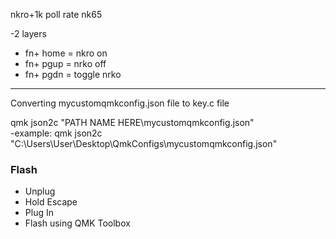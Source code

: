 nkro+1k poll rate nk65

-2 layers
- fn+ home = nkro on 
- fn+ pgup = nrko off
- fn+ pgdn = toggle nrko
- -----------------------------------
Converting mycustomqmkconfig.json file to  key.c file 

qmk json2c "PATH NAME HERE\mycustomqmkconfig.json"                            
-example: qmk json2c "C:\Users\User\Desktop\QmkConfigs\mycustomqmkconfig.json"


### Flash ###

- Unplug
- Hold Escape
- Plug In
- Flash using QMK Toolbox
